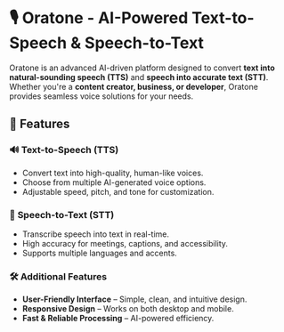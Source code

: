 # 🎙 Oratone - AI-Powered Text-to-Speech & Speech-to-Text

Oratone is an advanced AI-driven platform designed to convert **text into natural-sounding speech (TTS)** and **speech into accurate text (STT)**. Whether you're a **content creator, business, or developer**, Oratone provides seamless voice solutions for your needs.

## 🚀 Features
### 🔊 **Text-to-Speech (TTS)**
- Convert text into high-quality, human-like voices.
- Choose from multiple AI-generated voice options.
- Adjustable speed, pitch, and tone for customization.

### 🎤 **Speech-to-Text (STT)**
- Transcribe speech into text in real-time.
- High accuracy for meetings, captions, and accessibility.
- Supports multiple languages and accents.

### 🛠 **Additional Features**
- **User-Friendly Interface** – Simple, clean, and intuitive design.
- **Responsive Design** – Works on both desktop and mobile.
- **Fast & Reliable Processing** – AI-powered efficiency.
